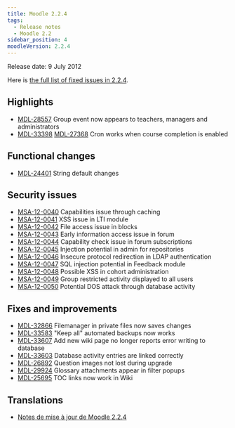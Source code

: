 ```yaml
---
title: Moodle 2.2.4
tags:
  - Release notes
  - Moodle 2.2
sidebar_position: 4
moodleVersion: 2.2.4
---
```

Release date: 9 July 2012

Here is [the full list of fixed issues in 2.2.4](http://tracker.moodle.org/secure/IssueNavigator!executeAdvanced.jspa?jqlQuery=project+%3D+mdl+AND+resolution+%3D+fixed+AND+fixVersion+in+%28%222.2.4%22%29+ORDER+BY+priority+DESC&runQuery=true&clear=true).

## Highlights

- [MDL-28557](https://tracker.moodle.org/browse/MDL-28557) Group event now appears to teachers, managers and administrators
- [MDL-33398](https://tracker.moodle.org/browse/MDL-33398) [MDL-27368](https://tracker.moodle.org/browse/MDL-27368) Cron works when course completion is enabled

## Functional changes

- [MDL-24401](https://tracker.moodle.org/browse/MDL-24401) String default changes

## Security issues

- [MSA-12-0040](http://moodle.org/mod/forum/discuss.php?d=207146) Capabilities issue through caching
- [MSA-12-0041](http://moodle.org/mod/forum/discuss.php?d=207147) XSS issue in LTI module
- [MSA-12-0042](http://moodle.org/mod/forum/discuss.php?d=207148) File access issue in blocks
- [MSA-12-0043](http://moodle.org/mod/forum/discuss.php?d=207149) Early information access issue in forum
- [MSA-12-0044](http://moodle.org/mod/forum/discuss.php?d=207150) Capability check issue in forum subscriptions
- [MSA-12-0045](http://moodle.org/mod/forum/discuss.php?d=207151) Injection potential in admin for repositories
- [MSA-12-0046](http://moodle.org/mod/forum/discuss.php?d=207152) Insecure protocol redirection in LDAP authentication
- [MSA-12-0047](http://moodle.org/mod/forum/discuss.php?d=207153) SQL injection potential in Feedback module
- [MSA-12-0048](http://moodle.org/mod/forum/discuss.php?d=207154) Possible XSS in cohort administration
- [MSA-12-0049](http://moodle.org/mod/forum/discuss.php?d=207155) Group restricted activity displayed to all users
- [MSA-12-0050](http://moodle.org/mod/forum/discuss.php?d=207156) Potential DOS attack through database activity

## Fixes and improvements

- [MDL-32866](https://tracker.moodle.org/browse/MDL-32866) Filemanager in private files now saves changes
- [MDL-33583](https://tracker.moodle.org/browse/MDL-33583) "Keep all" automated backups now works
- [MDL-33607](https://tracker.moodle.org/browse/MDL-33607) Add new wiki page no longer reports error writing to database
- [MDL-33603](https://tracker.moodle.org/browse/MDL-33603) Database activity entries are linked correctly
- [MDL-26892](https://tracker.moodle.org/browse/MDL-26892) Question images not lost during upgrade
- [MDL-29924](https://tracker.moodle.org/browse/MDL-29924) Glossary attachments appear in filter popups
- [MDL-25695](https://tracker.moodle.org/browse/MDL-25695) TOC links now work in Wiki

## Translations

- [Notes de mise à jour de Moodle 2.2.4](https://docs.moodle.org/fr/Notes_de_mise_à_jour_de_Moodle_2.2.4)
